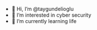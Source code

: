 - 👋 Hi, I’m @taygundelioglu
- 👀 I’m interested in cyber security
- 🌱 I’m currently learning life

<!---
taygundelioglu/taygundelioglu is a ✨ special ✨ repository because its `README.md` (this file) appears on your GitHub profile.
You can click the Preview link to take a look at your changes.
--->
